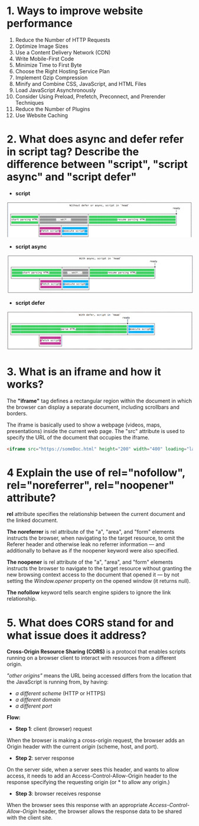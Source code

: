# 1. Ways to improve website performance

1. Reduce the Number of HTTP Requests
2. Optimize Image Sizes
3. Use a Content Delivery Network (CDN)
4. Write Mobile-First Code
5. Minimize Time to First Byte
6. Choose the Right Hosting Service Plan
7. Implement Gzip Compression
8. Minify and Combine CSS, JavaScript, and HTML Files
9. Load JavaScript Asynchronously
10. Consider Using Preload, Prefetch, Preconnect, and Prerender Techniques
11. Reduce the Number of Plugins
12. Use Website Caching

# 2. What does async and defer refer in script tag? Describe the difference between "script", "script async" and "script defer"

- **script**

<img src = './assets/images/simple_script.png' />

- **script async**

<img src = './assets/images/async.png' />

- **script defer**

<img src = './assets/images/defer.png' />

# 3. What is an iframe and how it works?

The **"iframe"** tag defines a rectangular region within the document in which the browser can display a separate document, including scrollbars and borders.

The iframe is basically used to show a webpage (videos, maps, presentations) inside the current web page. The "src" attribute is used to specify the URL of the document that occupies the iframe.

```html
<iframe src="https://someDoc.html" height="200" width="400" loading="lazy"> </iframe>
```

# 4 Explain the use of rel="nofollow", rel="noreferrer", rel="noopener" attribute?

**rel** attribute specifies the relationship between the current document and the linked document.

**The noreferrer** is rel attribute of the "a", "area", and "form" elements instructs the browser, when navigating to the target resource, to omit the Referer header and otherwise leak no referrer information — and additionally to behave as if the noopener keyword were also specified.

**The noopener** is rel attribute of the "a", "area", and "form" elements instructs the browser to navigate to the target resource without granting the new browsing context access to the document that opened it — by not setting the _Window.opener_ property on the opened window (it returns null).

**The nofollow** keyword tells search engine spiders to ignore the link relationship.

# 5. What does CORS stand for and what issue does it address?

**Cross-Origin Resource Sharing (CORS)** is a protocol that enables scripts running on a browser client to interact with resources from a different origin.

_"other origins"_ means the URL being accessed differs from the location that the JavaScript is running from, by having:

- _a different scheme_ (HTTP or HTTPS)
- _a different domain_
- _a different port_

**Flow:**

- **Step 1**: client (browser) request

When the browser is making a cross-origin request, the browser adds an Origin header with the current _origin_ (scheme, host, and port).

- **Step 2**: server response

On the server side, when a server sees this header, and wants to allow access, it needs to add an Access-Control-Allow-Origin header to the response specifying the requesting origin (or \* to allow any origin.)

- **Step 3**: browser receives response

When the browser sees this response with an appropriate _Access-Control-Allow-Origin_ header, the browser allows the response data to be shared with the client site.
